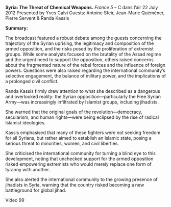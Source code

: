 **Syria: The Threat of Chemical Weapons.** _France 5_ – C dans l’air 22 July 2012 Presented by Yves Calvi Guests: Antoine Sfeir, Jean-Marie Quéméner, Pierre Servent & Randa Kassis

**Summary:**

The broadcast featured a robust debate among the guests concerning the trajectory of the Syrian uprising, the legitimacy and composition of the armed opposition, and the risks posed by the proliferation of extremist groups. While some analysts focused on the brutality of the Assad regime and the urgent need to support the opposition, others raised concerns about the fragmented nature of the rebel forces and the influence of foreign powers. Questions were also raised regarding the international community’s selective engagement, the balance of military power, and the implications of a prolonged civil conflict.

Randa Kassis firmly drew attention to what she described as a dangerous and overlooked reality: the Syrian opposition—particularly the Free Syrian Army—was increasingly infiltrated by Islamist groups, including jihadists.

She warned that the original goals of the revolution—democracy, secularism, and human rights—were being eclipsed by the rise of radical Islamist ideologies.

Kassis emphasised that many of these fighters were not seeking freedom for all Syrians, but rather aimed to establish an Islamic state, posing a serious threat to minorities, women, and civil liberties.

She criticised the international community for turning a blind eye to this development, noting that unchecked support for the armed opposition risked empowering extremists who would merely replace one form of tyranny with another.

She also alerted the international community to the growing presence of jihadists in Syria, warning that the country risked becoming a new battleground for global jihad.

Video 99